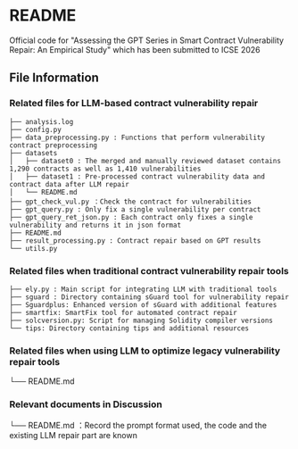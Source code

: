 # README

Official code for "Assessing the GPT Series in Smart Contract Vulnerability Repair: An Empirical Study" which has been submitted to ICSE 2026

## File Information

### Related files for LLM-based contract vulnerability repair

```
├── analysis.log
├── config.py
├── data_preprocessing.py : Functions that perform vulnerability contract preprocessing
├── datasets
│   ├── dataset0 : The merged and manually reviewed dataset contains 1,290 contracts as well as 1,410 vulnerabilities
│   ├── dataset1 : Pre-processed contract vulnerability data and contract data after LLM repair
│   └── README.md
├── gpt_check_vul.py ：Check the contract for vulnerabilities
├── gpt_query.py : Only fix a single vulnerability per contract
├── gpt_query_ret_json.py : Each contract only fixes a single vulnerability and returns it in json format
├── README.md
├── result_processing.py : Contract repair based on GPT results
└── utils.py
```

### Related files when traditional contract vulnerability repair tools

```
├── ely.py : Main script for integrating LLM with traditional tools
├── sguard : Directory containing sGuard tool for vulnerability repair
├── Sguardplus: Enhanced version of sGuard with additional features
├── smartfix: SmartFix tool for automated contract repair
├── solcversion.py: Script for managing Solidity compiler versions
└── tips: Directory containing tips and additional resources
```

### Related files when using LLM to optimize legacy vulnerability repair tools

└── README.md  

### Relevant documents in Discussion

└── README.md ：Record the prompt format used, the code and the existing LLM repair part are known
